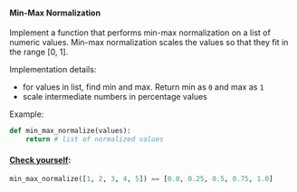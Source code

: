 #### Min-Max Normalization

Implement a function that performs min-max normalization on a list of numeric values. Min-max normalization scales the values so that they fit in the range [0, 1].

Implementation details:
 - for values in list, find min and max. Return min as `0` and max as `1`
 - scale intermediate numbers in percentage values

Example:
```python
def min_max_normalize(values):
    return # list of normalized values
```

#### <u>Check yourself</u>:
```python
min_max_normalize([1, 2, 3, 4, 5]) == [0.0, 0.25, 0.5, 0.75, 1.0]
```